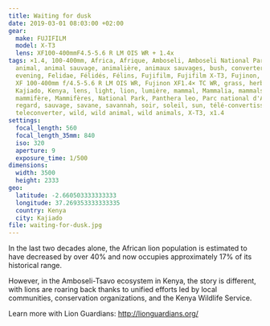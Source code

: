 ```yaml
---
title: Waiting for dusk
date: 2019-03-01 08:03:00 +02:00
gear:
  make: FUJIFILM
  model: X-T3
  lens: XF100-400mmF4.5-5.6 R LM OIS WR + 1.4x
tags: ×1.4, 100-400mm, Africa, Afrique, Amboseli, Amboseli National Park,
  animal, animal sauvage, animalière, animaux sauvages, bush, converter,
  evening, Felidae, Félidés, Félins, Fujifilm, Fujifilm X-T3, Fujinon, Fujinon
  XF 100-400mm f/4.5-5.6 R LM OIS WR, Fujinon XF1.4× TC WR, grass, herbe,
  Kajiado, Kenya, lens, light, lion, lumière, mammal, Mammalia, mammals,
  mammifère, Mammifères, National Park, Panthera leo, Parc national d'Amboseli,
  regard, sauvage, savane, savannah, soir, soleil, sun, télé-convertisseur,
  teleconverter, wild, wild animal, wild animals, X-T3, x1.4
settings:
  focal_length: 560
  focal_length_35mm: 840
  iso: 320
  aperture: 9
  exposure_time: 1/500
dimensions:
  width: 3500
  height: 2333
geo:
  latitude: -2.660503333333333
  longitude: 37.269353333333335
  country: Kenya
  city: Kajiado
file: waiting-for-dusk.jpg
---
```


In the last two decades alone, the African lion population is estimated to have decreased by over 40% and now occupies approximately 17% of  its historical range. 

However, in the Amboseli-Tsavo ecosystem in Kenya, the story is different, with lions are roaring back thanks to unified efforts led by local communities, conservation organizations, and the Kenya Wildlife Service. 

Learn more with Lion Guardians: http://lionguardians.org/
